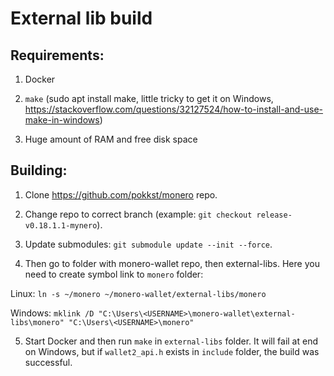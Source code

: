 # External lib build

## Requirements:

1. Docker

2. `make` (sudo apt install make, little tricky to get it on Windows, https://stackoverflow.com/questions/32127524/how-to-install-and-use-make-in-windows)

3. Huge amount of RAM and free disk space

## Building:

1. Clone https://github.com/pokkst/monero repo.

2. Change repo to correct branch (example: `git checkout release-v0.18.1.1-mynero`).

3. Update submodules: `git submodule update --init --force`.

4. Then go to folder with monero-wallet repo, then external-libs. Here you need to create symbol link to `monero` folder:

Linux: `ln -s ~/monero ~/monero-wallet/external-libs/monero`

Windows: `mklink /D "C:\Users\<USERNAME>\monero-wallet\external-libs\monero" "C:\Users\<USERNAME>\monero"`

5. Start Docker and then run `make` in `external-libs` folder. It will fail at end on Windows, but if `wallet2_api.h` exists in `include` folder, the build was successful. 
